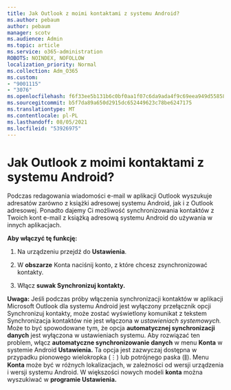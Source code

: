 ```yaml
---
title: Jak Outlook z moimi kontaktami z systemu Android?
ms.author: pebaum
author: pebaum
manager: scotv
ms.audience: Admin
ms.topic: article
ms.service: o365-administration
ROBOTS: NOINDEX, NOFOLLOW
localization_priority: Normal
ms.collection: Adm_O365
ms.custom:
- "9001115"
- "3076"
ms.openlocfilehash: f6f33ee5b131b6c0bf0aa1f07c6da9ada4f9c69eea949d55858f549b43ebd29a
ms.sourcegitcommit: b5f7da89a650d2915dc652449623c78be6247175
ms.translationtype: MT
ms.contentlocale: pl-PL
ms.lasthandoff: 08/05/2021
ms.locfileid: "53926975"
---
```

# <a name="how-does-outlook-sync-with-my-android-contacts"></a>Jak Outlook z moimi kontaktami z systemu Android?

Podczas redagowania wiadomości e-mail w aplikacji Outlook wyszukuje adresatów zarówno z książki adresowej systemu Android, jak i z Outlook adresowej. Ponadto dajemy Ci możliwość synchronizowania kontaktów z Twoich kont e-mail z książką adresową systemu Android do używania w innych aplikacjach. 
 
**Aby włączyć tę funkcję:**
 
1. Na urządzeniu przejdź do **Ustawienia**.

2. W **obszarze** Konta naciśnij konto, z które chcesz zsynchronizować kontakty.

3. Włącz **suwak Synchronizuj kontakty.**
 
**Uwaga:** Jeśli podczas próby włączenia synchronizacji kontaktów w aplikacji Microsoft Outlook dla  systemu Android jest wyłączony przełącznik opcji Synchronizuj kontakty, może zostać wyświetlony komunikat z tekstem Synchronizacja kontaktów nie jest włączona w *ustawieniach systemowych.* Może to być spowodowane tym, że opcja **automatycznej synchronizacji danych** jest wyłączona w ustawieniach systemu. Aby rozwiązać ten problem, włącz **automatyczne synchronizowanie danych** w menu **Konta** w systemie Android **Ustawienia.** Ta opcja jest zazwyczaj dostępna w przypadku pionowego wielokropka (⋮) lub potrójnego paska (⫼). Menu  **Konta** może być w różnych lokalizacjach, w zależności od wersji urządzenia i wersji systemu Android. W większości nowych modeli **konta** można wyszukiwać w **programie Ustawienia.**